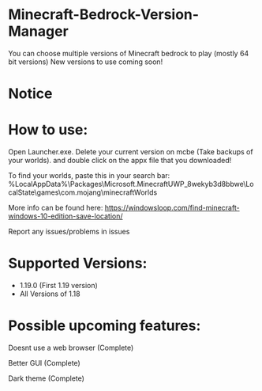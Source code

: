 # Minecraft-Bedrock-Version-Manager
You can choose multiple versions of Minecraft bedrock to play (mostly 64 bit versions)
New versions to use coming soon!

# Notice

# How to use:
Open Launcher.exe. Delete your current version on mcbe (Take backups of your worlds).
and double click on the appx file that you downloaded!

To find your worlds, paste this in your search bar:
%LocalAppData%\Packages\Microsoft.MinecraftUWP_8wekyb3d8bbwe\LocalState\games\com.mojang\minecraftWorlds

More info can be found here: https://windowsloop.com/find-minecraft-windows-10-edition-save-location/

Report any issues/problems in issues

# Supported Versions:
+ 1.19.0 (First 1.19 version)
+ All Versions of 1.18



# Possible upcoming features:








Doesnt use a web browser (Complete)










Better GUI (Complete)











Dark theme (Complete)







